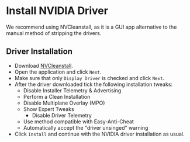 # Install NVIDIA Driver

We recommend using NVCleanstall, as it is a GUI app alternative to the manual method of stripping the drivers.

## Driver Installation

- Download [NVCleanstall](https://www.techpowerup.com/download/techpowerup-nvcleanstall).
- Open the application and click ``Next``.
- Make sure that only ``Display Driver`` is checked and click ``Next``.
- After the driver downloaded tick the following installation tweaks:
    - Disable Installer Telemetry & Advertising
    - Perform a Clean Installation
    - Disable Multiplane Overlay (MPO)
    - Show Expert Tweaks
        - Disable Driver Telemetry
    - Use method compatible with Easy-Anti-Cheat
    - Automatically accept the "driver unsinged" warning
- Click ``Install`` and continue with the NVIDIA driver installation as usual.
